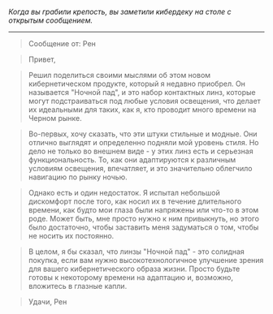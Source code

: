 _Когда вы грабили крепость, вы заметили кибердеку на столе с открытым сообщением._

---

> Сообщение от: Рен

> Привет,

> Решил поделиться своими мыслями об этом новом кибернетическом продукте, который я недавно приобрел. Он называется "Ночной пад", и это набор контактных линз, которые могут подстраиваться под любые условия освещения, что делает их идеальными для таких, как я, кто проводит много времени на Черном рынке.

> Во-первых, хочу сказать, что эти штуки стильные и модные. Они отлично выглядят и определенно подняли мой уровень стиля. Но дело не только во внешнем виде - у этих линз есть и серьезная функциональность. То, как они адаптируются к различным условиям освещения, впечатляет, и это значительно облегчило навигацию по рынку ночью.

> Однако есть и один недостаток. Я испытал небольшой дискомфорт после того, как носил их в течение длительного времени, как будто мои глаза были напряжены или что-то в этом роде. Может быть, мне просто нужно к ним привыкнуть, но этого было достаточно, чтобы заставить меня задуматься о том, чтобы не носить их постоянно.

> В целом, я бы сказал, что линзы "Ночной пад" - это солидная покупка, если вам нужно высокотехнологичное улучшение зрения для вашего кибернетического образа жизни. Просто будьте готовы к некоторому времени на адаптацию и, возможно, вложитесь в глазные капли.

> Удачи,
> Рен
